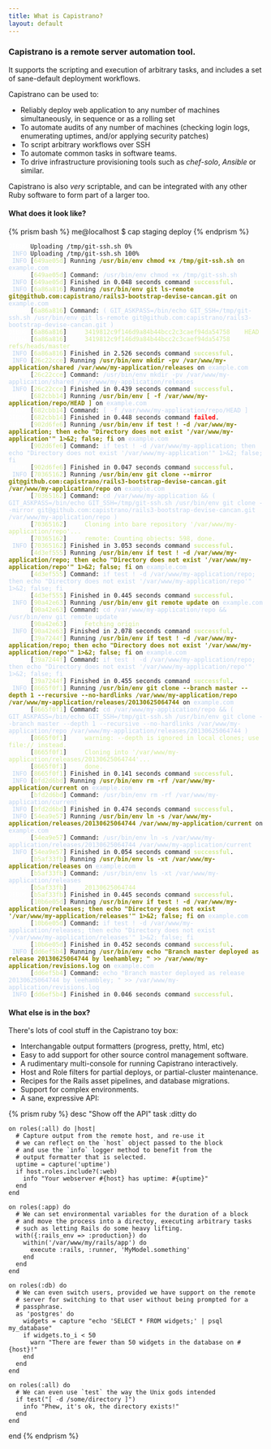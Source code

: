 ```yaml
---
title: What is Capistrano?
layout: default
---
```


### Capistrano is a remote server automation tool.

It supports the scripting and execution of arbitrary tasks, and includes a set of sane-default deployment workflows.

Capistrano can be used to:

* Reliably deploy web application to any number of machines simultaneously,
   in sequence or as a rolling set
* To automate audits of any number of machines (checking login logs,
  enumerating uptimes, and/or applying security patches)
* To script arbitrary workflows over SSH
* To automate common tasks in software teams.
* To drive infrastructure provisioning tools such as *chef-solo*, *Ansible* or similar.

Capistrano is also *very* scriptable, and can be integrated with any other
Ruby software to form part of a larger too.

#### What does it look like?

{% prism bash %}
    me@localhost $ cap staging deploy
{% endprism %}

<div>
<pre data-line class="language-capistrano"><code data-language="capistrano"><span style="color:white;">DEBUG</span> Uploading /tmp/git-ssh.sh 0%
<span style="color:#BFD4EF;"> INFO</span> Uploading /tmp/git-ssh.sh 100%
<span style="color:#BFD4EF;"> INFO</span> [<span style="color:#D2EB95;">649ae05d</span>] Running <span style="color:olive;"></span><span style="color:olive;font-weight:bold;">/usr/bin/env chmod +x /tmp/git-ssh.sh</span> on <span style="color:#BFD4EF;">example.com</span>
<span style="color:white;">DEBUG</span> [<span style="color:#D2EB95;">649ae05d</span>] Command: <span style="color:#BFD4EF;">/usr/bin/env chmod +x /tmp/git-ssh.sh</span>
<span style="color:#BFD4EF;"> INFO</span> [<span style="color:#D2EB95;">649ae05d</span>] Finished in 0.048 seconds command <span style="font-weight:bold;"></span><span style="color:#D2EB95;font-weight:bold;">successful</span>.
<span style="color:#BFD4EF;"> INFO</span> [<span style="color:#D2EB95;">6a86a816</span>] Running <span style="color:olive;"></span><span style="color:olive;font-weight:bold;">/usr/bin/env git ls-remote git@github.com:capistrano/rails3-bootstrap-devise-cancan.git</span> on <span style="color:#BFD4EF;">example.com</span>
<span style="color:white;">DEBUG</span> [<span style="color:#D2EB95;">6a86a816</span>] Command: <span style="color:#BFD4EF;">( GIT_ASKPASS=/bin/echo GIT_SSH=/tmp/git-ssh.sh /usr/bin/env git ls-remote git@github.com:capistrano/rails3-bootstrap-devise-cancan.git )</span>
<span style="color:white;">DEBUG</span> [<span style="color:#D2EB95;">6a86a816</span>] <span style="color:#D2EB95;">    3419812c9f146d9a84b44bcc2c3caef94da54758	HEAD
</span><span style="color:white;">DEBUG</span> [<span style="color:#D2EB95;">6a86a816</span>] <span style="color:#D2EB95;">    3419812c9f146d9a84b44bcc2c3caef94da54758	refs/heads/master
</span><span style="color:#BFD4EF;"> INFO</span> [<span style="color:#D2EB95;">6a86a816</span>] Finished in 2.526 seconds command <span style="font-weight:bold;"></span><span style="color:#D2EB95;font-weight:bold;">successful</span>.
<span style="color:#BFD4EF;"> INFO</span> [<span style="color:#D2EB95;">26c22cce</span>] Running <span style="color:olive;"></span><span style="color:olive;font-weight:bold;">/usr/bin/env mkdir -pv /var/www/my-application/shared /var/www/my-application/releases</span> on <span style="color:#BFD4EF;">example.com</span>
<span style="color:white;">DEBUG</span> [<span style="color:#D2EB95;">26c22cce</span>] Command: <span style="color:#BFD4EF;">/usr/bin/env mkdir -pv /var/www/my-application/shared /var/www/my-application/releases</span>
<span style="color:#BFD4EF;"> INFO</span> [<span style="color:#D2EB95;">26c22cce</span>] Finished in 0.439 seconds command <span style="font-weight:bold;"></span><span style="color:#D2EB95;font-weight:bold;">successful</span>.
<span style="color:white;">DEBUG</span> [<span style="color:#D2EB95;">682cbb14</span>] Running <span style="color:olive;"></span><span style="color:olive;font-weight:bold;">/usr/bin/env [ -f /var/www/my-application/repo/HEAD ]</span> on <span style="color:#BFD4EF;">example.com</span>
<span style="color:white;">DEBUG</span> [<span style="color:#D2EB95;">682cbb14</span>] Command: <span style="color:#BFD4EF;">[ -f /var/www/my-application/repo/HEAD ]</span>
<span style="color:white;">DEBUG</span> [<span style="color:#D2EB95;">682cbb14</span>] Finished in 0.448 seconds command <span style="font-weight:bold;"></span><span style="color:red;font-weight:bold;">failed</span>.
<span style="color:white;">DEBUG</span> [<span style="color:#D2EB95;">902d6fe6</span>] Running <span style="color:olive;"></span><span style="color:olive;font-weight:bold;">/usr/bin/env if test ! -d /var/www/my-application; then echo &quot;Directory does not exist '/var/www/my-application'&quot; 1&gt;&amp;2; false; fi</span> on <span style="color:#BFD4EF;">example.com</span>
<span style="color:white;">DEBUG</span> [<span style="color:#D2EB95;">902d6fe6</span>] Command: <span style="color:#BFD4EF;">if test ! -d /var/www/my-application; then echo &quot;Directory does not exist '/var/www/my-application'&quot; 1&gt;&amp;2; false; fi</span>
<span style="color:white;">DEBUG</span> [<span style="color:#D2EB95;">902d6fe6</span>] Finished in 0.047 seconds command <span style="font-weight:bold;"></span><span style="color:#D2EB95;font-weight:bold;">successful</span>.
<span style="color:#BFD4EF;"> INFO</span> [<span style="color:#D2EB95;">70365162</span>] Running <span style="color:olive;"></span><span style="color:olive;font-weight:bold;">/usr/bin/env git clone --mirror git@github.com:capistrano/rails3-bootstrap-devise-cancan.git /var/www/my-application/repo</span> on <span style="color:#BFD4EF;">example.com</span>
<span style="color:white;">DEBUG</span> [<span style="color:#D2EB95;">70365162</span>] Command: <span style="color:#BFD4EF;">cd /var/www/my-application &amp;&amp; ( GIT_ASKPASS=/bin/echo GIT_SSH=/tmp/git-ssh.sh /usr/bin/env git clone --mirror git@github.com:capistrano/rails3-bootstrap-devise-cancan.git /var/www/my-application/repo )</span>
<span style="color:white;">DEBUG</span> [<span style="color:#D2EB95;">70365162</span>] <span style="color:#D2EB95;">    Cloning into bare repository '/var/www/my-application/repo'...
</span><span style="color:white;">DEBUG</span> [<span style="color:#D2EB95;">70365162</span>] <span style="color:#D2EB95;">    remote: Counting objects: 598, done.
</span><span style="color:#BFD4EF;"> INFO</span> [<span style="color:#D2EB95;">70365162</span>] Finished in 3.053 seconds command <span style="font-weight:bold;"></span><span style="color:#D2EB95;font-weight:bold;">successful</span>.
<span style="color:white;">DEBUG</span> [<span style="color:#D2EB95;">4d3ef555</span>] Running <span style="color:olive;"></span><span style="color:olive;font-weight:bold;">/usr/bin/env if test ! -d /var/www/my-application/repo; then echo &quot;Directory does not exist '/var/www/my-application/repo'&quot; 1&gt;&amp;2; false; fi</span> on <span style="color:#BFD4EF;">example.com</span>
<span style="color:white;">DEBUG</span> [<span style="color:#D2EB95;">4d3ef555</span>] Command: <span style="color:#BFD4EF;">if test ! -d /var/www/my-application/repo; then echo &quot;Directory does not exist '/var/www/my-application/repo'&quot; 1&gt;&amp;2; false; fi</span>
<span style="color:white;">DEBUG</span> [<span style="color:#D2EB95;">4d3ef555</span>] Finished in 0.445 seconds command <span style="font-weight:bold;"></span><span style="color:#D2EB95;font-weight:bold;">successful</span>.
<span style="color:#BFD4EF;"> INFO</span> [<span style="color:#D2EB95;">90a42e63</span>] Running <span style="color:olive;"></span><span style="color:olive;font-weight:bold;">/usr/bin/env git remote update</span> on <span style="color:#BFD4EF;">example.com</span>
<span style="color:white;">DEBUG</span> [<span style="color:#D2EB95;">90a42e63</span>] Command: <span style="color:#BFD4EF;">cd /var/www/my-application/repo &amp;&amp; /usr/bin/env git remote update</span>
<span style="color:white;">DEBUG</span> [<span style="color:#D2EB95;">90a42e63</span>] <span style="color:#D2EB95;">	Fetching origin
</span><span style="color:#BFD4EF;"> INFO</span> [<span style="color:#D2EB95;">90a42e63</span>] Finished in 2.078 seconds command <span style="font-weight:bold;"></span><span style="color:#D2EB95;font-weight:bold;">successful</span>.
<span style="color:white;">DEBUG</span> [<span style="color:#D2EB95;">39a7244f</span>] Running <span style="color:olive;"></span><span style="color:olive;font-weight:bold;">/usr/bin/env if test ! -d /var/www/my-application/repo; then echo &quot;Directory does not exist '/var/www/my-application/repo'&quot; 1&gt;&amp;2; false; fi</span> on <span style="color:#BFD4EF;">example.com</span>
<span style="color:white;">DEBUG</span> [<span style="color:#D2EB95;">39a7244f</span>] Command: <span style="color:#BFD4EF;">if test ! -d /var/www/my-application/repo; then echo &quot;Directory does not exist '/var/www/my-application/repo'&quot; 1&gt;&amp;2; false; fi</span>
<span style="color:white;">DEBUG</span> [<span style="color:#D2EB95;">39a7244f</span>] Finished in 0.455 seconds command <span style="font-weight:bold;"></span><span style="color:#D2EB95;font-weight:bold;">successful</span>.
<span style="color:#BFD4EF;"> INFO</span> [<span style="color:#D2EB95;">8665f0f1</span>] Running <span style="color:olive;"></span><span style="color:olive;font-weight:bold;">/usr/bin/env git clone --branch master --depth 1 --recursive --no-hardlinks /var/www/my-application/repo /var/www/my-application/releases/20130625064744</span> on <span style="color:#BFD4EF;">example.com</span>
<span style="color:white;">DEBUG</span> [<span style="color:#D2EB95;">8665f0f1</span>] Command: <span style="color:#BFD4EF;">cd /var/www/my-application/repo &amp;&amp; ( GIT_ASKPASS=/bin/echo GIT_SSH=/tmp/git-ssh.sh /usr/bin/env git clone --branch master --depth 1 --recursive --no-hardlinks /var/www/my-application/repo /var/www/my-application/releases/20130625064744 )</span>
<span style="color:white;">DEBUG</span> [<span style="color:#D2EB95;">8665f0f1</span>] <span style="color:#D2EB95;">    warning: --depth is ignored in local clones; use file:// instead.
</span><span style="color:white;">DEBUG</span> [<span style="color:#D2EB95;">8665f0f1</span>] <span style="color:#D2EB95;">    Cloning into '/var/www/my-application/releases/20130625064744'...
</span><span style="color:white;">DEBUG</span> [<span style="color:#D2EB95;">8665f0f1</span>] <span style="color:#D2EB95;">    done.
</span><span style="color:#BFD4EF;"> INFO</span> [<span style="color:#D2EB95;">8665f0f1</span>] Finished in 0.141 seconds command <span style="font-weight:bold;"></span><span style="color:#D2EB95;font-weight:bold;">successful</span>.
<span style="color:#BFD4EF;"> INFO</span> [<span style="color:#D2EB95;">bfd2d6bd</span>] Running <span style="color:olive;"></span><span style="color:olive;font-weight:bold;">/usr/bin/env rm -rf /var/www/my-application/current</span> on <span style="color:#BFD4EF;">example.com</span>
<span style="color:white;">DEBUG</span> [<span style="color:#D2EB95;">bfd2d6bd</span>] Command: <span style="color:#BFD4EF;">/usr/bin/env rm -rf /var/www/my-application/current</span>
<span style="color:#BFD4EF;"> INFO</span> [<span style="color:#D2EB95;">bfd2d6bd</span>] Finished in 0.474 seconds command <span style="font-weight:bold;"></span><span style="color:#D2EB95;font-weight:bold;">successful</span>.
<span style="color:#BFD4EF;"> INFO</span> [<span style="color:#D2EB95;">54ea9e57</span>] Running <span style="color:olive;"></span><span style="color:olive;font-weight:bold;">/usr/bin/env ln -s /var/www/my-application/releases/20130625064744 /var/www/my-application/current</span> on <span style="color:#BFD4EF;">example.com</span>
<span style="color:white;">DEBUG</span> [<span style="color:#D2EB95;">54ea9e57</span>] Command: <span style="color:#BFD4EF;">/usr/bin/env ln -s /var/www/my-application/releases/20130625064744 /var/www/my-application/current</span>
<span style="color:#BFD4EF;"> INFO</span> [<span style="color:#D2EB95;">54ea9e57</span>] Finished in 0.054 seconds command <span style="font-weight:bold;"></span><span style="color:#D2EB95;font-weight:bold;">successful</span>.
<span style="color:white;">DEBUG</span> [<span style="color:#D2EB95;">b5af33fb</span>] Running <span style="color:olive;"></span><span style="color:olive;font-weight:bold;">/usr/bin/env ls -xt /var/www/my-application/releases</span> on <span style="color:#BFD4EF;">example.com</span>
<span style="color:white;">DEBUG</span> [<span style="color:#D2EB95;">b5af33fb</span>] Command: <span style="color:#BFD4EF;">/usr/bin/env ls -xt /var/www/my-application/releases</span>
<span style="color:white;">DEBUG</span> [<span style="color:#D2EB95;">b5af33fb</span>] <span style="color:#D2EB95;">    20130625064744
</span><span style="color:white;">DEBUG</span> [<span style="color:#D2EB95;">b5af33fb</span>] Finished in 0.445 seconds command <span style="font-weight:bold;"></span><span style="color:#D2EB95;font-weight:bold;">successful</span>.
<span style="color:white;">DEBUG</span> [<span style="color:#D2EB95;">10b6e05d</span>] Running <span style="color:olive;"></span><span style="color:olive;font-weight:bold;">/usr/bin/env if test ! -d /var/www/my-application/releases; then echo &quot;Directory does not exist '/var/www/my-application/releases'&quot; 1&gt;&amp;2; false; fi</span> on <span style="color:#BFD4EF;">example.com</span>
<span style="color:white;">DEBUG</span> [<span style="color:#D2EB95;">10b6e05d</span>] Command: <span style="color:#BFD4EF;">if test ! -d /var/www/my-application/releases; then echo &quot;Directory does not exist '/var/www/my-application/releases'&quot; 1&gt;&amp;2; false; fi</span>
<span style="color:white;">DEBUG</span> [<span style="color:#D2EB95;">10b6e05d</span>] Finished in 0.452 seconds command <span style="font-weight:bold;"></span><span style="color:#D2EB95;font-weight:bold;">successful</span>.
<span style="color:#BFD4EF;"> INFO</span> [<span style="color:#D2EB95;">dd6ef5b4</span>] Running <span style="color:olive;"></span><span style="color:olive;font-weight:bold;">/usr/bin/env echo &quot;Branch master deployed as release 20130625064744 by leehambley; &quot; &gt;&gt; /var/www/my-application/revisions.log</span> on <span style="color:#BFD4EF;">example.com</span>
<span style="color:white;">DEBUG</span> [<span style="color:#D2EB95;">dd6ef5b4</span>] Command: <span style="color:#BFD4EF;">echo &quot;Branch master deployed as release 20130625064744 by leehambley; &quot; &gt;&gt; /var/www/my-application/revisions.log</span>
<span style="color:#BFD4EF;"> INFO</span> [<span style="color:#D2EB95;">dd6ef5b4</span>] Finished in 0.046 seconds command <span style="font-weight:bold;"></span><span style="color:#D2EB95;font-weight:bold;">successful</span>.
</code></pre>
</div>

#### What else is in the box?

There's lots of cool stuff in the Capistrano toy box:

* Interchangable output formatters (progress, pretty, html, etc)
* Easy to add support for other source control management software.
* A rudimentary multi-console for running Capistrano interactively.
* Host and Role filters for partial deploys, or partial-cluster maintenance.
* Recipes for the Rails asset pipelines, and database migrations.
* Support for complex environments.
* A sane, expressive API:

{% prism ruby %}
  desc "Show off the API"
  task :ditty do

    on roles(:all) do |host|
      # Capture output from the remote host, and re-use it
      # we can reflect on the `host` object passed to the block
      # and use the `info` logger method to benefit from the
      # output formatter that is selected.
      uptime = capture('uptime')
      if host.roles.include?(:web)
        info "Your webserver #{host} has uptime: #{uptime}"
      end
    end

    on roles(:app) do
      # We can set environmental variables for the duration of a block
      # and move the process into a directoy, executing arbitrary tasks
      # such as letting Rails do some heavy lifting.
      with({:rails_env => :production}) do
        within('/var/www/my/rails/app') do
          execute :rails, :runner, 'MyModel.something'
        end
      end
    end

    on roles(:db) do
      # We can even switch users, provided we have support on the remote
      # server for switching to that user without being prompted for a
      # passphrase.
      as 'postgres' do
        widgets = capture "echo 'SELECT * FROM widgets;' | psql my_database"
        if widgets.to_i < 50
          warn "There are fewer than 50 widgets in the database on #{host}!"
        end
      end
    end

    on roles(:all) do
      # We can even use `test` the way the Unix gods intended
      if test("[ -d /some/directory ]")
        info "Phew, it's ok, the directory exists!"
      end
    end

  end
{% endprism %}
